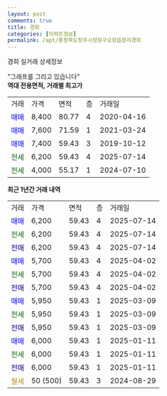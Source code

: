 ```yaml
---
layout: post
comments: true
title: 경희
categories: [아파트정보]
permalink: /apt/충청북도청주시청원구오창읍창리경희
---
```


경희 실거래 상세정보

<script type="text/javascript">
  google.charts.load('current', {'packages':['line', 'corechart']});
  google.charts.setOnLoadCallback(drawChart);

  function drawChart() {
    var data = new google.visualization.DataTable();
    data.addColumn('date', '거래일');
    data.addColumn('number', "매매");
    data.addColumn('number', "전세");
    data.addColumn('number', "전매");

    data.addRows([[new Date(Date.parse("2025-07-14")), 6200, null, null], [new Date(Date.parse("2025-07-14")), null, 6200, null], [new Date(Date.parse("2025-07-14")), null, null, 6200], [new Date(Date.parse("2025-04-02")), 5700, null, null], [new Date(Date.parse("2025-04-02")), null, 5700, null], [new Date(Date.parse("2025-04-02")), null, null, 5700], [new Date(Date.parse("2025-03-09")), 5950, null, null], [new Date(Date.parse("2025-03-09")), null, 5950, null], [new Date(Date.parse("2025-03-09")), null, null, 5950], [new Date(Date.parse("2025-01-11")), 6000, null, null], [new Date(Date.parse("2025-01-11")), null, 6000, null], [new Date(Date.parse("2025-01-11")), null, null, 6000], [new Date(Date.parse("2024-08-29")), null, null, null]]);

    var options = {
      hAxis: {
        format: 'yyyy/MM/dd'
      },    
      lineWidth: 0,
      pointsVisible: true,    
      title: '최근 1년간 유형별 실거래가 분포',
      legend: { position: 'bottom' }
    };

    var formatter = new google.visualization.NumberFormat({pattern:'###,###'} );
    formatter.format(data, 1);
    formatter.format(data, 2);
    
    setTimeout(function() {
        var chart = new google.visualization.LineChart(document.getElementById('columnchart_material'));
        chart.draw(data, (options));
        document.getElementById('loading').style.display = 'none';
    }, 200);
  }
</script>


<div id="loading" style="z-index:20; display: block; margin-left: 0px">"그래프를 그리고 있습니다"</div>
<div id="columnchart_material" style="width: 95%; margin-left: 0px; display: block"></div>
<!-- contents start -->
<b>역대 전용면적, 거래별 최고가</b>
<table class="sortable">
    <tr>
      <td>거래</td>
      <td>가격</td>
      <td>면적</td>
      <td>층</td>
      <td>거래일</td>
    </tr>
        <tr>
          <td><a style="color: blue">매매</a></td>
          <td>8,400</td>
          <td>80.77</td>
          <td>4</td>
          <td>2020-04-16</td>
        </tr>            <tr>
          <td><a style="color: blue">매매</a></td>
          <td>7,600</td>
          <td>71.59</td>
          <td>1</td>
          <td>2021-03-24</td>
        </tr>            <tr>
          <td><a style="color: blue">매매</a></td>
          <td>7,400</td>
          <td>59.43</td>
          <td>3</td>
          <td>2019-10-12</td>
        </tr>        
        <tr>
              <td><a style="color: darkgreen">전세</a></td>
              <td>6,200</td>
              <td>59.43</td>
              <td>4</td>
              <td>2025-07-14</td>
            </tr>            <tr>
              <td><a style="color: darkgreen">전세</a></td>
              <td>4,000</td>
              <td>55.17</td>
              <td>1</td>
              <td>2024-07-10</td>
            </tr>        
    
</table>

<b>최근 1년간 거래 내역</b>

<table class="sortable">
    <tr>
      <td>거래</td>
      <td>가격</td>
      <td>면적</td>
      <td>층</td>
      <td>거래일</td>
    </tr>
    <tr>
      <td><a style="color: blue">매매</a></td>
      <td>6,200</td>
      <td>59.43</td>
      <td>4</td>
      <td>2025-07-14</td>
    </tr>          <tr>
      <td><a style="color: darkgreen">전세</a></td>
      <td>6,200</td>
      <td>59.43</td>
      <td>4</td>
      <td>2025-07-14</td>
    </tr>          <tr>
      <td><a style="color: darkblue">전매</a></td>
      <td>6,200</td>
      <td>59.43</td>
      <td>4</td>
      <td>2025-07-14</td>
    </tr>          <tr>
      <td><a style="color: blue">매매</a></td>
      <td>5,700</td>
      <td>59.43</td>
      <td>4</td>
      <td>2025-04-02</td>
    </tr>          <tr>
      <td><a style="color: darkgreen">전세</a></td>
      <td>5,700</td>
      <td>59.43</td>
      <td>4</td>
      <td>2025-04-02</td>
    </tr>          <tr>
      <td><a style="color: darkblue">전매</a></td>
      <td>5,700</td>
      <td>59.43</td>
      <td>4</td>
      <td>2025-04-02</td>
    </tr>          <tr>
      <td><a style="color: blue">매매</a></td>
      <td>5,950</td>
      <td>59.43</td>
      <td>1</td>
      <td>2025-03-09</td>
    </tr>          <tr>
      <td><a style="color: darkgreen">전세</a></td>
      <td>5,950</td>
      <td>59.43</td>
      <td>1</td>
      <td>2025-03-09</td>
    </tr>          <tr>
      <td><a style="color: darkblue">전매</a></td>
      <td>5,950</td>
      <td>59.43</td>
      <td>1</td>
      <td>2025-03-09</td>
    </tr>          <tr>
      <td><a style="color: blue">매매</a></td>
      <td>6,000</td>
      <td>59.43</td>
      <td>1</td>
      <td>2025-01-11</td>
    </tr>          <tr>
      <td><a style="color: darkgreen">전세</a></td>
      <td>6,000</td>
      <td>59.43</td>
      <td>1</td>
      <td>2025-01-11</td>
    </tr>          <tr>
      <td><a style="color: darkblue">전매</a></td>
      <td>6,000</td>
      <td>59.43</td>
      <td>1</td>
      <td>2025-01-11</td>
    </tr>          <tr>
      <td><a style="color: darkgoldenrod">월세</a></td>
      <td>50 (500)</td>
      <td>59.43</td>
      <td>3</td>
      <td>2024-08-29</td>
    </tr>      </table>
<!-- contents end -->    

